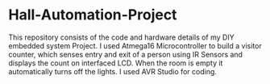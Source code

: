# Hall-Automation-Project
This repository consists of the code and hardware details of my DIY embedded system Project. I used Atmega16 Microcontroller to build a visitor counter, which senses entry and exit of a person using IR Sensors and displays the count on interfaced LCD. When the room is empty it automatically turns off the lights. I used AVR Studio for coding.
